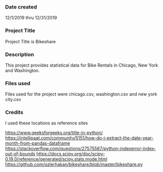 ### Date created
12/1/2019 thru 12/31/2019

### Project Title
Project Title  is  Bikeshare

### Description
This project provides statistical data for Bike Rentals  in Chicago, New York and Washington.

### Files used
Files used for the project were  chicago.csv, washington.csv and new york city.csv

### Credits
I used these locations as reference sites

https://www.geeksforgeeks.org/title-in-python/
https://intellipaat.com/community/5151/how-do-i-extract-the-date-year-month-from-pandas-dataframe
https://stackoverflow.com/questions/27575587/python-indexerror-index-out-of-bounds
https://docs.scipy.org/doc/scipy-0.19.0/reference/generated/scipy.stats.mode.html
https://github.com/ozlerhakan/bikeshare/blob/master/bikeshare.py
